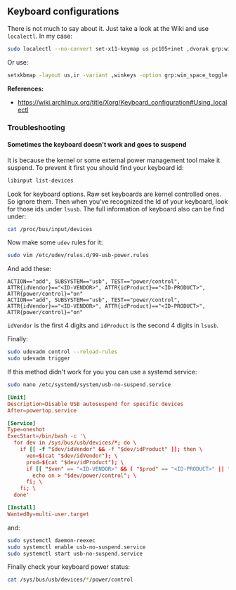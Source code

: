 ## Keyboard configurations

There is not much to say about it.
Just take a look at the Wiki and use `localectl`. In my case:

```sh
sudo localectl --no-convert set-x11-keymap us pc105+inet ,dvorak grp:win_space_toggle
```

Or use:

```sh
setxkbmap -layout us,ir -variant ,winkeys -option grp:win_space_toggle
```

**References:**

- <https://wiki.archlinux.org/title/Xorg/Keyboard_configuration#Using_localectl>

### Troubleshooting

#### Sometimes the keyboard doesn't work and goes to suspend

It is because the kernel or some external power management tool make it suspend.
To prevent it first you should find your keyboard id:

```sh
libinput list-devices
```

Look for keyboard options. Raw set keyboards are kernel controlled ones. So ignore them.
Then when you've recognized the Id of your keyboard, look for those ids under `lsusb`.
The full information of keyboard also can be find under:

```sh
cat /proc/bus/input/devices
```

Now make some `udev` rules for it:

```sh
sudo vim /etc/udev/rules.d/99-usb-power.rules
```

And add these:

```rules
ACTION=="add", SUBSYSTEM=="usb", TEST=="power/control", ATTR{idVendor}=="<ID-VENDOR>", ATTR{idProduct}=="<ID-PRODUCT>", ATTR{power/control}="on"
ACTION=="add", SUBSYSTEM=="usb", TEST=="power/control", ATTR{idVendor}=="<ID-VENDOR>", ATTR{idProduct}=="<ID-PRODUCT>", ATTR{power/control}="on"

```

`idVendor` is the first 4 digits and `idProduct` is the second 4 digits in `lsusb`.

Finally:

```sh
sudo udevadm control --reload-rules
sudo udevadm trigger
```

If this method didn't work for you you can use a systemd service:

```sh
sudo nano /etc/systemd/system/usb-no-suspend.service
```

```conf
[Unit]
Description=Disable USB autosuspend for specific devices
After=powertop.service

[Service]
Type=oneshot
ExecStart=/bin/bash -c '\
  for dev in /sys/bus/usb/devices/*; do \
    if [[ -f "$dev/idVendor" && -f "$dev/idProduct" ]]; then \
      ven=$(cat "$dev/idVendor"); \
      prod=$(cat "$dev/idProduct"); \
      if [[ "$ven" == "<ID-VENDOR>" && ( "$prod" == "<ID-PRODUCT>" || "$prod" == "<ID-PRODUCT>" ) ]]; then \
        echo on > "$dev/power/control"; \
      fi; \
    fi; \
  done'

[Install]
WantedBy=multi-user.target
```

and:

```sh
sudo systemctl daemon-reexec
sudo systemctl enable usb-no-suspend.service
sudo systemctl start usb-no-suspend.service
```

Finally check your keyboard power status:

```sh
cat /sys/bus/usb/devices/*/power/control
```
